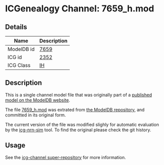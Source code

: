 # ICGenealogy Channel: 7659\_h.mod

## Details

Name | Description
---- | -----------
ModelDB id | [7659](http://senselab.med.yale.edu/ModelDB/ShowModel.cshtml?model=7659)
ICG id | [2352](http://icg.neurotheory.ox.ac.uk/channels/4/2352)
ICG Class | [IH](http://icg.neurotheory.ox.ac.uk/channels/4)

## Description

This is a single channel model file that was originally part of a [published model on the ModelDB website](http://senselab.med.yale.edu/ModelDB/ShowModel.cshtml?model=7659).


The file [7659\_h.mod](7659_h.mod) was extrated from [the ModelDB repository](http://senselab.med.yale.edu/ModelDB/ShowModel.cshtml?model=7659), and committed in its original form.

The current version of the file was modified slighly for automatic evaluation by the [icg-nrn-sim](https://github.com/icgenealogy/icg-nrn-sim) tool. To find the original please check the git history.


## Usage

See the [icg-channel super-repository](https://github.com/icgenealogy/icg-channels) for more information.